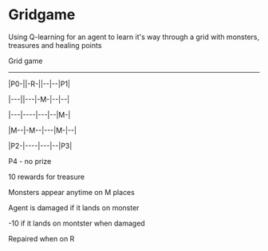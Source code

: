 # Gridgame
Using Q-learning for an agent to learn it's way through a grid with monsters, treasures and healing points

Grid game
___________________
|P0-||-R-||--|--|P1|

|---||---|-M-|--|--|

|---|----|---|--|M-|

|M--|-M--|---|M-|--|

|P2-|----|---|--|P3|

P4 - no prize

10 rewards for treasure

Monsters appear anytime on M places

Agent is damaged if it lands on monster

-10 if it lands on montster when damaged

Repaired when on R
